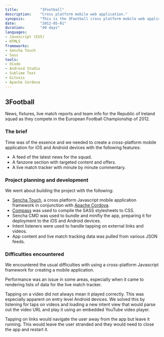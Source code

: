 ```yaml
---
title: 			"3Football"
description:	"Cross platform mobile web application."
synopsis:		"This is the 3Football cross platform mobile web application for Android and iOS."
date:			"2012-05-01"
duration:		"40 days"
languages: 		
- Javascript (ES5)
- HTML5
frameworks:
- Sencha Touch
- Sass
tools:
- XCode
- Android Studio
- Sublime Text
- Gitosis
- Apache Cordova
---
```


## 3Football
News, fixtures, live match reports and team info for the Republic of Ireland squad as they compete in the European Football Championship of 2012.

### The brief
Time was of the essence and we needed to create a cross-platform mobile application for iOS and Android devices with the following features:

- A feed of the latest news for the squad.
- A fanzone section with targeted content and offers.
- A live match tracker with minute by minute commentary.

### Project planning and development
We went about building the project with the following:

- [Sencha Touch](https://www.sencha.com/products/touch/), a cross platform Javascript mobile application framework in conjunction with [Apache Cordova](https://cordova.apache.org/).
- [Compass](http://compass-style.org/) was used to compile the SASS stylesheets to CSS.
- Sencha CMD was used to bundle and minifiy the app, preparing it for deployment to the iOS and Android devices.
- Intent listeners were used to handle tapping on external links and videos.
- App content and live match tracking data was pulled from various JSON feeds.

### Difficulties encountered
We encountered the usual difficulties with using a cross-platform Javascript framework for creating a mobile application.

Performance was an issue in some areas, especially when it came to rendering lists of data for the live match tracker.

Tapping on a video did not always mean it played correctly. This was especially apparent on entry level Android devices. We solved this by listening for taps on videos and loading a new intent view that would parse out the video URL and play it using an embedded YouTube video player.

Tapping on links would navigate the user away from the app but leave it running. This would leave the user stranded and they would need to close the app and restart it.



